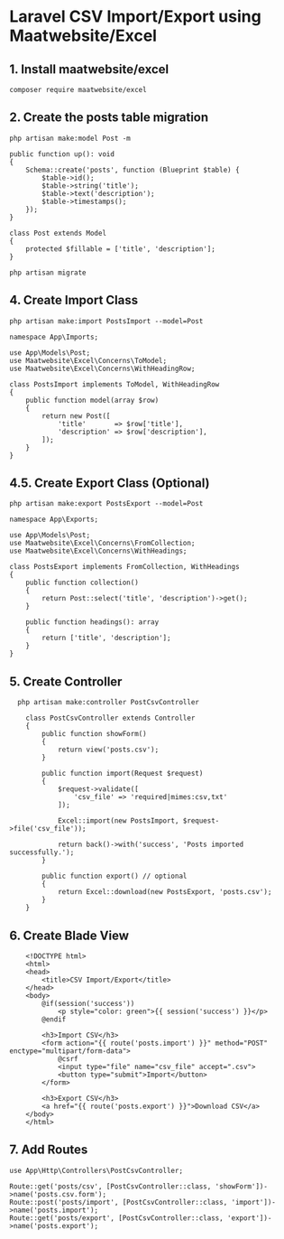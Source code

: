 # Laravel CSV Import/Export using Maatwebsite/Excel

## 1. Install maatwebsite/excel
    composer require maatwebsite/excel
        
## 2. Create the posts table migration

    php artisan make:model Post -m

    public function up(): void
    {
        Schema::create('posts', function (Blueprint $table) {
            $table->id();
            $table->string('title');
            $table->text('description');
            $table->timestamps();
        });
    }

    class Post extends Model
    {
        protected $fillable = ['title', 'description'];
    }

    php artisan migrate

## 4. Create Import Class
    php artisan make:import PostsImport --model=Post

    namespace App\Imports;
    
    use App\Models\Post;
    use Maatwebsite\Excel\Concerns\ToModel;
    use Maatwebsite\Excel\Concerns\WithHeadingRow;
    
    class PostsImport implements ToModel, WithHeadingRow
    {
        public function model(array $row)
        {
            return new Post([
                'title'       => $row['title'],
                'description' => $row['description'],
            ]);
        }
    }

## 4.5.  Create Export Class (Optional)

    php artisan make:export PostsExport --model=Post

    namespace App\Exports;
    
    use App\Models\Post;
    use Maatwebsite\Excel\Concerns\FromCollection;
    use Maatwebsite\Excel\Concerns\WithHeadings;
    
    class PostsExport implements FromCollection, WithHeadings
    {
        public function collection()
        {
            return Post::select('title', 'description')->get();
        }
    
        public function headings(): array
        {
            return ['title', 'description'];
        }
    }


## 5.  Create Controller
      php artisan make:controller PostCsvController

        class PostCsvController extends Controller
        {
            public function showForm()
            {
                return view('posts.csv');
            }
        
            public function import(Request $request)
            {
                $request->validate([
                    'csv_file' => 'required|mimes:csv,txt'
                ]);
        
                Excel::import(new PostsImport, $request->file('csv_file'));
        
                return back()->with('success', 'Posts imported successfully.');
            }
        
            public function export() // optional 
            {
                return Excel::download(new PostsExport, 'posts.csv');
            }
        }

## 6. Create Blade View
        <!DOCTYPE html>
        <html>
        <head>
            <title>CSV Import/Export</title>
        </head>
        <body>
            @if(session('success'))
                <p style="color: green">{{ session('success') }}</p>
            @endif
        
            <h3>Import CSV</h3>
            <form action="{{ route('posts.import') }}" method="POST" enctype="multipart/form-data">
                @csrf
                <input type="file" name="csv_file" accept=".csv">
                <button type="submit">Import</button>
            </form>
        
            <h3>Export CSV</h3>
            <a href="{{ route('posts.export') }}">Download CSV</a>
        </body>
        </html>

## 7. Add Routes
    use App\Http\Controllers\PostCsvController;
    
    Route::get('posts/csv', [PostCsvController::class, 'showForm'])->name('posts.csv.form');
    Route::post('posts/import', [PostCsvController::class, 'import'])->name('posts.import');
    Route::get('posts/export', [PostCsvController::class, 'export'])->name('posts.export');










